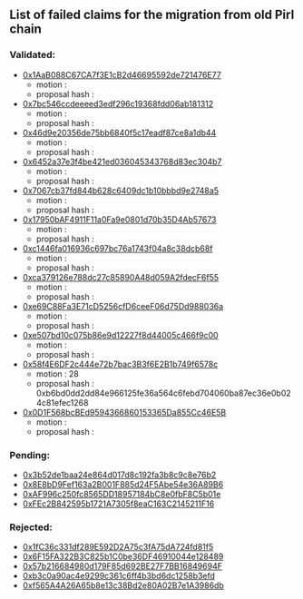 ## List of failed claims for the migration from old Pirl chain

### Validated:

- [0x1AaB088C67CA7f3E1cB2d46695592de721476E77](validated/0x1AaB088C67CA7f3E1cB2d46695592de721476E77.md)
    - motion : 
    - proposal hash : 
- [0x7bc546ccdeeeed3edf296c19368fdd06ab181312](validated/0x7bc546ccdeeeed3edf296c19368fdd06ab181312.md)
    - motion : 
    - proposal hash : 
- [0x46d9e20356de75bb6840f5c17eadf87ce8a1db44](validated/0x46d9e20356de75bb6840f5c17eadf87ce8a1db44.md)
    - motion : 
    - proposal hash : 
- [0x6452a37e3f4be421ed036045343768d83ec304b7](validated/0x6452a37e3f4be421ed036045343768d83ec304b7.md)
    - motion : 
    - proposal hash : 
- [0x7067cb37fd844b628c6409dc1b10bbbd9e2748a5](validated/0x7067cb37fd844b628c6409dc1b10bbbd9e2748a5.md)
    - motion : 
    - proposal hash : 
- [0x17950bAF4911F11a0Fa9e0801d70b35D4Ab57673](validated/0x17950bAF4911F11a0Fa9e0801d70b35D4Ab57673.md)
    - motion : 
    - proposal hash : 
- [0xc1446fa016936c697bc76a1743f04a8c38dcb68f](validated/0xc1446fa016936c697bc76a1743f04a8c38dcb68f.md)
    - motion : 
    - proposal hash : 
- [0xca379126e788dc27c85890A48d059A2fdecF6f55](validated/0xca379126e788dc27c85890A48d059A2fdecF6f55.md)
    - motion : 
    - proposal hash : 
- [0xe69C88Fa3E71cD5256cfD6ceeF06d75Dd988036a](validated/0xe69C88Fa3E71cD5256cfD6ceeF06d75Dd988036a.md)
    - motion : 
    - proposal hash : 
- [0xe507bd10c075b86e9d12227f8d44005c466f9c00](validated/0xe507bd10c075b86e9d12227f8d44005c466f9c00.md)
    - motion : 
    - proposal hash : 
- [0x58f4E6DF2c444e72b7bac3B3f6E2B1b749f6578c](validated/0x58f4E6DF2c444e72b7bac3B3f6E2B1b749f6578c.md)
    - motion : 28
    - proposal hash : 0xb6bd0dd2dd84e966125fe36a564c6febd704060ba87ec36e0b024c81efec1268
- [0x0D1F568bcBEd9594366860153365Da855Cc46E5B](validated/0x0D1F568bcBEd9594366860153365Da855Cc46E5B.md)
    - motion : 
    - proposal hash : 


### Pending:

- [0x3b52de1baa24e864d017d8c192fa3b8c9c8e76b2](pending/0x3b52de1baa24e864d017d8c192fa3b8c9c8e76b2.md)
- [0x8E8bD9Fef163a2B001F885d24F5Abe54e36A89B6](pending/0x8E8bD9Fef163a2B001F885d24F5Abe54e36A89B6.md)
- [0xAF996c250fc8565DD18957184bC8e0fbF8C5b01e](pending/0xAF996c250fc8565DD18957184bC8e0fbF8C5b01e.md)
- [0xFEc2B842595b1721A7305f8eaC163C2145211F16](pending/0xFEc2B842595b1721A7305f8eaC163C2145211F16.md)


### Rejected:

- [0x1fC36c331df289E592D2A75c3fA75dA724fd81f5](rejected/0x1fC36c331df289E592D2A75c3fA75dA724fd81f5.md)
- [0x6F15FA322B3C825b1C0be36DF46910044e128489](rejected/0x6F15FA322B3C825b1C0be36DF46910044e128489.md)
- [0x57b216684980d179F85d692BE27F7BB16849694F](rejected/0x57b216684980d179F85d692BE27F7BB16849694F.md)
- [0xb3c0a90ac4e9299c361c6ff4b3bd6dc1258b3efd](rejected/0xb3c0a90ac4e9299c361c6ff4b3bd6dc1258b3efd.md)
- [0xf565A4A26A65b8e13c38Bd2e80A02B7e1A3986db](rejected/0xf565A4A26A65b8e13c38Bd2e80A02B7e1A3986db.md)
